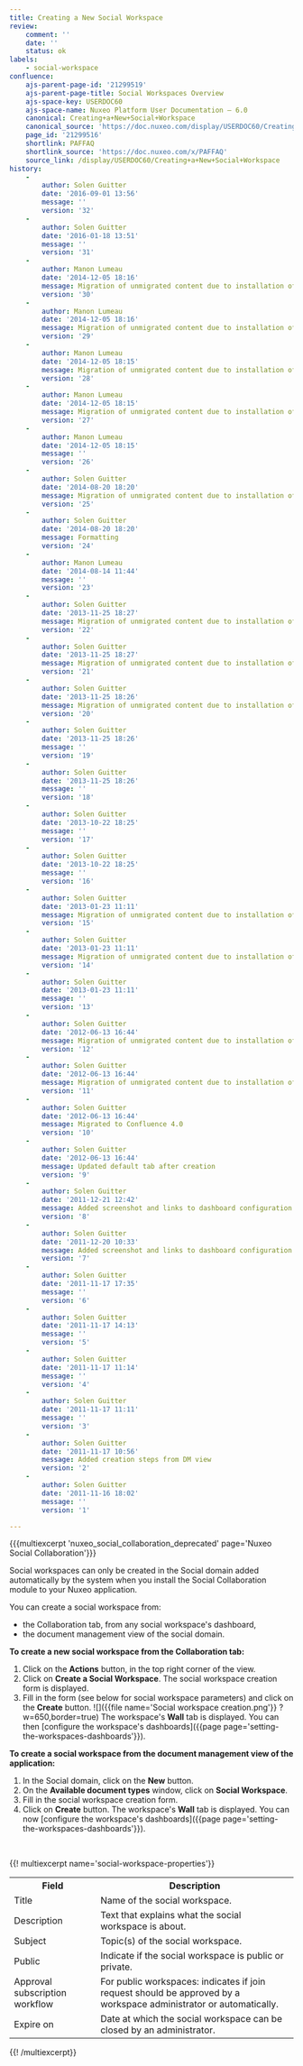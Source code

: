 ```yaml
---
title: Creating a New Social Workspace
review:
    comment: ''
    date: ''
    status: ok
labels:
    - social-workspace
confluence:
    ajs-parent-page-id: '21299519'
    ajs-parent-page-title: Social Workspaces Overview
    ajs-space-key: USERDOC60
    ajs-space-name: Nuxeo Platform User Documentation — 6.0
    canonical: Creating+a+New+Social+Workspace
    canonical_source: 'https://doc.nuxeo.com/display/USERDOC60/Creating+a+New+Social+Workspace'
    page_id: '21299516'
    shortlink: PAFFAQ
    shortlink_source: 'https://doc.nuxeo.com/x/PAFFAQ'
    source_link: /display/USERDOC60/Creating+a+New+Social+Workspace
history:
    - 
        author: Solen Guitter
        date: '2016-09-01 13:56'
        message: ''
        version: '32'
    - 
        author: Solen Guitter
        date: '2016-01-18 13:51'
        message: ''
        version: '31'
    - 
        author: Manon Lumeau
        date: '2014-12-05 18:16'
        message: Migration of unmigrated content due to installation of a new plugin
        version: '30'
    - 
        author: Manon Lumeau
        date: '2014-12-05 18:16'
        message: Migration of unmigrated content due to installation of a new plugin
        version: '29'
    - 
        author: Manon Lumeau
        date: '2014-12-05 18:15'
        message: Migration of unmigrated content due to installation of a new plugin
        version: '28'
    - 
        author: Manon Lumeau
        date: '2014-12-05 18:15'
        message: Migration of unmigrated content due to installation of a new plugin
        version: '27'
    - 
        author: Manon Lumeau
        date: '2014-12-05 18:15'
        message: ''
        version: '26'
    - 
        author: Solen Guitter
        date: '2014-08-20 18:20'
        message: Migration of unmigrated content due to installation of a new plugin
        version: '25'
    - 
        author: Solen Guitter
        date: '2014-08-20 18:20'
        message: Formatting
        version: '24'
    - 
        author: Manon Lumeau
        date: '2014-08-14 11:44'
        message: ''
        version: '23'
    - 
        author: Solen Guitter
        date: '2013-11-25 18:27'
        message: Migration of unmigrated content due to installation of a new plugin
        version: '22'
    - 
        author: Solen Guitter
        date: '2013-11-25 18:27'
        message: Migration of unmigrated content due to installation of a new plugin
        version: '21'
    - 
        author: Solen Guitter
        date: '2013-11-25 18:26'
        message: Migration of unmigrated content due to installation of a new plugin
        version: '20'
    - 
        author: Solen Guitter
        date: '2013-11-25 18:26'
        message: ''
        version: '19'
    - 
        author: Solen Guitter
        date: '2013-11-25 18:26'
        message: ''
        version: '18'
    - 
        author: Solen Guitter
        date: '2013-10-22 18:25'
        message: ''
        version: '17'
    - 
        author: Solen Guitter
        date: '2013-10-22 18:25'
        message: ''
        version: '16'
    - 
        author: Solen Guitter
        date: '2013-01-23 11:11'
        message: Migration of unmigrated content due to installation of a new plugin
        version: '15'
    - 
        author: Solen Guitter
        date: '2013-01-23 11:11'
        message: Migration of unmigrated content due to installation of a new plugin
        version: '14'
    - 
        author: Solen Guitter
        date: '2013-01-23 11:11'
        message: ''
        version: '13'
    - 
        author: Solen Guitter
        date: '2012-06-13 16:44'
        message: Migration of unmigrated content due to installation of a new plugin
        version: '12'
    - 
        author: Solen Guitter
        date: '2012-06-13 16:44'
        message: Migration of unmigrated content due to installation of a new plugin
        version: '11'
    - 
        author: Solen Guitter
        date: '2012-06-13 16:44'
        message: Migrated to Confluence 4.0
        version: '10'
    - 
        author: Solen Guitter
        date: '2012-06-13 16:44'
        message: Updated default tab after creation
        version: '9'
    - 
        author: Solen Guitter
        date: '2011-12-21 12:42'
        message: Added screenshot and links to dashboard configuration
        version: '8'
    - 
        author: Solen Guitter
        date: '2011-12-20 10:33'
        message: Added screenshot and links to dashboard configuration
        version: '7'
    - 
        author: Solen Guitter
        date: '2011-11-17 17:35'
        message: ''
        version: '6'
    - 
        author: Solen Guitter
        date: '2011-11-17 14:13'
        message: ''
        version: '5'
    - 
        author: Solen Guitter
        date: '2011-11-17 11:14'
        message: ''
        version: '4'
    - 
        author: Solen Guitter
        date: '2011-11-17 11:11'
        message: ''
        version: '3'
    - 
        author: Solen Guitter
        date: '2011-11-17 10:56'
        message: Added creation steps from DM view
        version: '2'
    - 
        author: Solen Guitter
        date: '2011-11-16 18:02'
        message: ''
        version: '1'

---
```

{{{multiexcerpt 'nuxeo_social_collaboration_deprecated' page='Nuxeo Social Collaboration'}}}

Social workspaces can only be created in the Social domain added automatically by the system when you install the Social Collaboration module to your Nuxeo application.

You can create a social&nbsp;workspace from:

*   the Collaboration tab, from any social workspace's dashboard,
*   the document management view of the social domain.

**To create a new social workspace from the Collaboration tab:**

1.  Click on the **Actions** button, in the top right corner of the view.
2.  Click on **Create a Social Workspace**.
    The social workspace creation form is displayed.
3.  Fill in the form (see below for social workspace parameters) and click on the **Create** button.
    ![]({{file name='Social workspace creation.png'}} ?w=650,border=true)
    The workspace's **Wall** tab is displayed. You can then [configure the workspace's dashboards]({{page page='setting-the-workspaces-dashboards'}}).

**To create a social workspace from the document management view of the application:**

1.  In the Social domain, click on the **New** button.
2.  On the **Available document types** window, click on **Social Workspace**.
3.  Fill in the social workspace creation form.
4.  Click on **Create** button.
    The workspace's **Wall** tab is displayed. You can now [configure the workspace's dashboards]({{page page='setting-the-workspaces-dashboards'}}).

&nbsp;

{{! multiexcerpt name='social-workspace-properties'}}<table><tbody><tr><th colspan="1">Field</th><th colspan="1">Description</th></tr><tr><td colspan="1">Title</td><td colspan="1">Name of the social workspace.</td></tr><tr><td colspan="1">Description</td><td colspan="1">Text that explains what the social workspace is about.</td></tr><tr><td colspan="1">Subject</td><td colspan="1">Topic(s) of the social workspace.</td></tr><tr><td colspan="1">Public</td><td colspan="1">Indicate if the social workspace is public or private.</td></tr><tr><td colspan="1">Approval subscription workflow</td><td colspan="1">For public workspaces: indicates if join request should be approved by a workspace administrator or automatically.</td></tr><tr><td colspan="1">Expire on</td><td colspan="1">Date at which the social workspace can be closed by an administrator.</td></tr></tbody></table>{{! /multiexcerpt}}